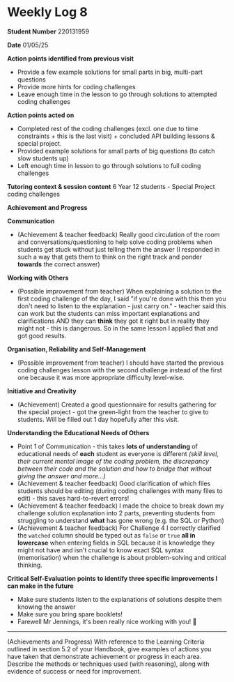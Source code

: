 # Weekly Log 8

**Student Number**
220131959

**Date** 
01/05/25

**Action points identified from previous visit**
- Provide a few example solutions for small parts in big, multi-part questions
- Provide more hints for coding challenges
- Leave enough time in the lesson to go through solutions to attempted coding challenges

**Action points acted on**
- Completed rest of the coding challenges (excl. one due to time constraints + this is the last visit) + concluded API building lessons & special project.
- Provided example solutions for small parts of big questions (to catch slow students up)
- Left enough time in lesson to go through solutions to full coding challenges

**Tutoring context & session content**
6 Year 12 students - Special Project coding challenges

**Achievement and Progress**

**Communication**
- (Achievement & teacher feedback) Really good circulation of the room and conversations/questioning to help solve coding problems when students get stuck without just telling them the answer (I responded in such a way that gets them to think on the right track and ponder **towards** the correct answer)

**Working with Others**
- (Possible improvement from teacher) When explaining a solution to the first coding challenge of the day, I said "if you're done with this then you don't need to listen to the explanation - just carry on." - teacher said this can work but the students can miss important explanations and clarifications AND they can **think** they got it right but in reality they might not - this is dangerous. So in the same lesson I applied that and got good results.

**Organisation, Reliability and Self-Management**
- (Possible improvement from teacher) I should have started the previous coding challenges lesson with the second challenge instead of the first one because it was more appropriate difficulty level-wise.

**Initiative and Creativity**
- (Achievement) Created a good questionnaire for results gathering for the special project - got the green-light from the teacher to give to students. Will be filled out 1 day hopefully after this visit.

**Understanding the Educational Needs of Others**
- Point 1 of Communication - this takes **lots of understanding** of educational needs of **each** student as everyone is different *(skill level, their current mental image of the coding problem, the discrepancy between their code and the solution and how to bridge that without giving the answer and more...)*
- (Achievement & teacher feedback) Good clarification of which files students should be editing (during coding challenges with many files to edit) - this saves hard-to-revert errors! 
- (Achievement & teacher feedback) I made the choice to break down my challenge solution explanation into 2 parts, preventing students from struggling to understand **what** has gone wrong (e.g. the SQL or Python)
- (Achievement & teacher feedback) For Challenge 4 I correctly clarified the `watched` column should be typed out as `false` or `true` **all in lowercase** when entering fields in SQL because it is knowledge they might not have and isn't crucial to know exact SQL syntax (memorisation) when the challenge is about problem-solving and critical thinking.

**Critical Self-Evaluation points to identify three specific improvements I can make in the future**
- Make sure students listen to the explanations of solutions despite them knowing the answer
- Make sure you bring spare booklets!
- Farewell Mr Jennings, it's been really nice working with you! 🥹
---

(Achievements and Progress) With reference to the Learning Criteria outlined in section 5.2 of your Handbook, give examples of actions you have taken that demonstrate achievement or progress in each area. Describe the methods or techniques used (with reasoning), along with evidence of success or need for improvement.
